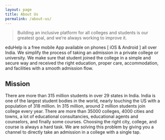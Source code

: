 ```yaml
---
layout: page
title: About Us
permalink: /about-us/
---
```


> Building an inclusive platform for all colleges and students is our greatest goal, and we’re always working to improve it.

eduHelp is a free mobile App available on phones [ iOS & Android ] all over India. We simplify the process of taking an admission in a private college or university. We make sure that student joined the college in a simple and secure way and received the right education, proper care, accommodation, and facilities with a smooth admission flow. 

## Mission

There are more than 315 million students in over 29 states in India. India is one of the largest student bodies in the world, nearly touching the US with a population of 318 million.
In 315 million, around 2 million students join college every year. There are more than 35000 colleges, 4000 cities and towns, a lot of educational consultancies, educational agents and counselors, and finally some courses. Choosing the right city, college, and course is always a hard task. We are solving this problem by giving you a channel to directly take an admission in a college with a single tap. 


